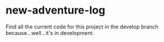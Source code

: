 # new-adventure-log
Find all the current code for this project in the develop branch because...well...it's in development.
